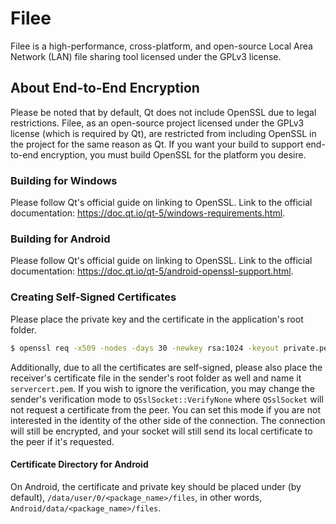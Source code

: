 # Filee
Filee is a high-performance, cross-platform, and open-source Local Area Network (LAN) file sharing tool licensed under the GPLv3 license.

## About End-to-End Encryption
Please be noted that by default, Qt does not include OpenSSL due to legal restrictions. Filee, as an open-source project licensed under the GPLv3 license (which is required by Qt), are restricted from including OpenSSL in the project for the same reason as Qt. If you want your build to support end-to-end encryption, you must build OpenSSL for the platform you desire.

### Building for Windows
Please follow Qt's official guide on linking to OpenSSL. Link to the official documentation: https://doc.qt.io/qt-5/windows-requirements.html.

### Building for Android
Please follow Qt's official guide on linking to OpenSSL. Link to the official documentation: https://doc.qt.io/qt-5/android-openssl-support.html.

### Creating Self-Signed Certificates
Please place the private key and the certificate in the application's root folder. 

```bash
$ openssl req -x509 -nodes -days 30 -newkey rsa:1024 -keyout private.pem -out cert.pem
```

Additionally, due to all the certificates are self-signed, please also place the receiver's certificate file in the sender's root folder as well and name it `servercert.pem`. If you wish to ignore the verification, you may change the sender's verification mode to `QSslSocket::VerifyNone` where `QSslSocket` will not request a certificate from the peer. You can set this mode if you are not interested in the identity of the other side of the connection. The connection will still be encrypted, and your socket will still send its local certificate to the peer if it's requested.

#### Certificate Directory for Android
On Android, the certificate and private key should be placed under (by default), `/data/user/0/<package_name>/files`, in other words, `Android/data/<package_name>/files`.